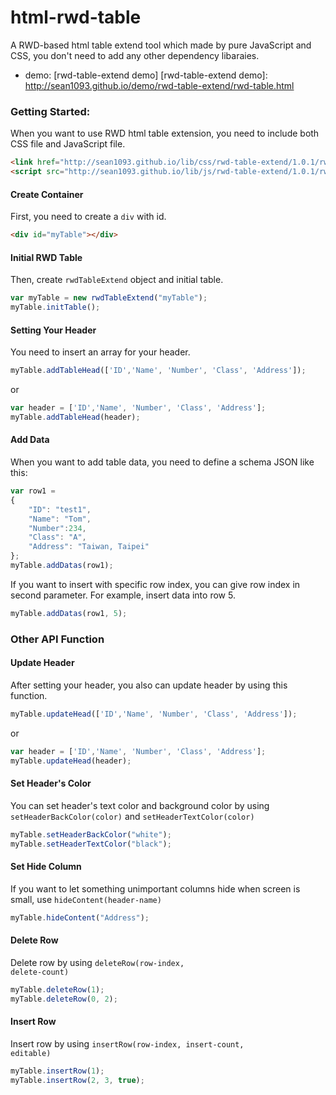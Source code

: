# html-rwd-table
A RWD-based html table extend tool which made by pure JavaScript and CSS, you don't need to add any other dependency libaraies.

* demo: [rwd-table-extend demo]
[rwd-table-extend demo]: <http://sean1093.github.io/demo/rwd-table-extend/rwd-table.html>

### Getting Started:
When you want to use RWD html table extension, you need to include both CSS file and JavaScript file.

```html
<link href="http://sean1093.github.io/lib/css/rwd-table-extend/1.0.1/rwd-table-extend.css" rel="stylesheet">
<script src="http://sean1093.github.io/lib/js/rwd-table-extend/1.0.1/rwd-table-extend.min.js"></script>
```


#### Create Container
First, you need to create a <code>div</code> with id.

```html
<div id="myTable"></div>
```


#### Initial RWD Table
Then, create <code>rwdTableExtend</code> object and initial table.

```js
var myTable = new rwdTableExtend("myTable");
myTable.initTable();
```

#### Setting Your Header 
You need to insert an array for your header.

```js
myTable.addTableHead(['ID','Name', 'Number', 'Class', 'Address']);
```
or 

```js
var header = ['ID','Name', 'Number', 'Class', 'Address'];
myTable.addTableHead(header);
```

#### Add Data
When you want to add table data, you need to define a schema JSON like this:
```js
var row1 = 
{
    "ID": "test1",
    "Name": "Tom",
    "Number":234,
    "Class": "A",
    "Address": "Taiwan, Taipei"
};
myTable.addDatas(row1);          
```

If you want to insert with specific row index, you can give row index in second parameter. For example, insert data into row 5. 
```js
myTable.addDatas(row1, 5);          
```

### Other API Function

#### Update Header 
After setting your header, you also can update header by using this function.

```js
myTable.updateHead(['ID','Name', 'Number', 'Class', 'Address']);
```
or 

```js
var header = ['ID','Name', 'Number', 'Class', 'Address'];
myTable.updateHead(header);
```


#### Set Header's Color
You can set header's text color and background color by using <code>setHeaderBackColor(color)</code> and <code>setHeaderTextColor(color)</code>
```js
myTable.setHeaderBackColor("white");
myTable.setHeaderTextColor("black");
```


#### Set Hide Column
If you want to let something unimportant columns hide when screen is small, use <code>hideContent(header-name)</code>
```js
myTable.hideContent("Address");
```


#### Delete Row
Delete row by using <code>deleteRow(row-index, delete-count)</code>
```js
myTable.deleteRow(1);
myTable.deleteRow(0, 2);
```

#### Insert Row
Insert row by using <code>insertRow(row-index, insert-count, editable)</code>
```js
myTable.insertRow(1);
myTable.insertRow(2, 3, true);
```



